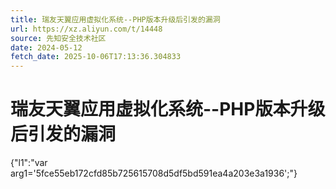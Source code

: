```yaml
---
title: 瑞友天翼应用虚拟化系统--PHP版本升级后引发的漏洞
url: https://xz.aliyun.com/t/14448
source: 先知安全技术社区
date: 2024-05-12
fetch_date: 2025-10-06T17:13:36.304833
---
```


# 瑞友天翼应用虚拟化系统--PHP版本升级后引发的漏洞

{"l1":"var arg1='5fce55eb172cfd85b725615708d5df5bd591ea4a203e3a1936';"}